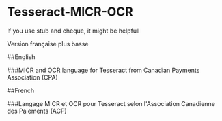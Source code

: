 # Tesseract-MICR-OCR
If you use stub and cheque, it might be helpfull

Version française plus basse


##English

###MICR and OCR language for Tesseract from Canadian Payments Association (CPA)



##French

###Langage MICR et OCR pour Tesseract selon l'Association Canadienne des Paiements (ACP)
